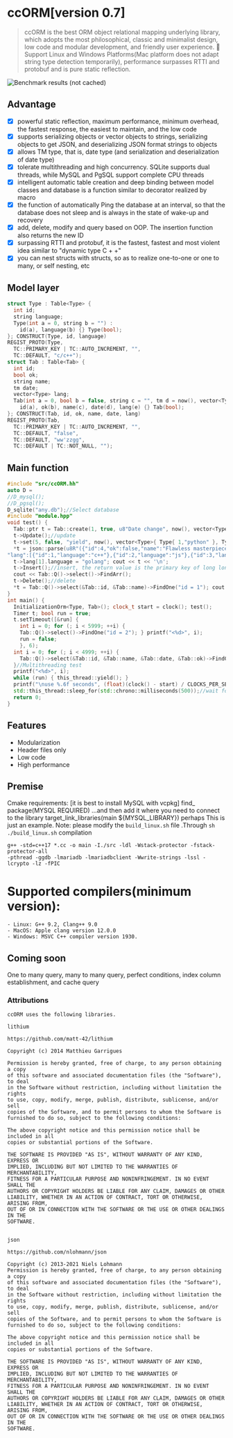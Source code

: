 ﻿# ccORM[version 0.7]
> ccORM is the best ORM object relational mapping underlying library, which adopts the most philosophical, classic and minimalist design, low code and modular development, and friendly user experience.
> 🚀 Support Linux and Windows Platforms(Mac platform does not adapt string type detection temporarily), performance surpasses RTTI and protobuf and is pure static reflection.

 ![Benchmark results (not cached)](./test.png)

 ## Advantage
- [x] powerful static reflection, maximum performance, minimum overhead, the fastest response, the easiest to maintain, and the low code
- [x] supports serializing objects or vector objects to strings, serializing objects to get JSON, and deserializing JSON format strings to objects
- [x] allows TM type, that is, date type (and serialization and deserialization of date type)
- [x] tolerate multithreading and high concurrency. SQLite supports dual threads, while MySQL and PgSQL support complete CPU threads
- [x] intelligent automatic table creation and deep binding between model classes and database is a function similar to decorator realized by macro
- [x] the function of automatically Ping the database at an interval, so that the database does not sleep and is always in the state of wake-up and recovery
- [x] add, delete, modify and query based on OOP. The insertion function also returns the new ID
- [x] surpassing RTTI and protobuf, it is the fastest, fastest and most violent idea similar to "dynamic type C + +"
- [x] you can nest structs with structs, so as to realize one-to-one or one to many, or self nesting, etc
## Model layer
```c++
struct Type : Table<Type> {
  int id;
  string language;
  Type(int a = 0, string b = "") :
	id(a), language(b) {} Type(bool);
}; CONSTRUCT(Type, id, language)
REGIST_PROTO(Type,
  TC::PRIMARY_KEY | TC::AUTO_INCREMENT, "",
  TC::DEFAULT, "c/c++");
struct Tab : Table<Tab> {
  int id;
  bool ok;
  string name;
  tm date;
  vector<Type> lang;
  Tab(int a = 0, bool b = false, string c = "", tm d = now(), vector<Type> e = {}) :
	id(a), ok(b), name(c), date(d), lang(e) {} Tab(bool);
}; CONSTRUCT(Tab, id, ok, name, date, lang)
REGIST_PROTO(Tab,
  TC::PRIMARY_KEY | TC::AUTO_INCREMENT, "",
  TC::DEFAULT, "false",
  TC::DEFAULT, "ww'zzgg",
  TC::DEFAULT | TC::NOT_NULL, "");
```
## Main function
```c++
#include "src/ccORM.hh"
auto D =
//D_mysql();
//D_pgsql();
D_sqlite("any.db");//Select database
#include "module.hpp"
void test() {
  Tab::ptr t = Tab::create(1, true, u8"Date change", now(), vector<Type>{ Type{ 1,"typescript" } });
  t->Update();//update
  t->set(5, false, "yield", now(), vector<Type>{ Type{ 1,"python" }, Type{ 2,"ruby" } }); cout << t << '\n';
  *t = json::parse(u8R"({"id":4,"ok":false,"name":"Flawless masterpiece","date":"2021-09-08 01:04:30",
"lang":[{"id":1,"language":"c++"},{"id":2,"language":"js"},{"id":3,"language":"rust"}]})").get<Tab>();
  t->lang[1].language = "golang"; cout << t << '\n';
  t->Insert();//insert, the return value is the primary key of long long type
  cout << Tab::Q()->select()->FindArr();
  t->Delete();//delete
  *t = Tab::Q()->select(&Tab::id, &Tab::name)->FindOne("id = 1"); cout << t << '\n';
}
int main() {
  InitializationOrm<Type, Tab>(); clock_t start = clock(); test();
  Timer t; bool run = true;
  t.setTimeout([&run] {
	int i = 0; for (; i < 5999; ++i) {
	Tab::Q()->select()->FindOne("id = 2"); } printf("<%d>", i);
	run = false;
	}, 6);
  int i = 0; for (; i < 4999; ++i) {
	Tab::Q()->select(&Tab::id, &Tab::name, &Tab::date, &Tab::ok)->FindOne("id = 1");
  }//Multithreading test
  printf("<%d>", i);
  while (run) { this_thread::yield(); }
  printf("\nuse %.6f seconds", (float)(clock() - start) / CLOCKS_PER_SEC);
  std::this_thread::sleep_for(std::chrono::milliseconds(500));//wait for something
  return 0;
}
```

## Features
- Modularization
- Header files only
- Low code
- High performance

## Premise
Cmake requirements: [it is best to install MySQL with vcpkg]
find_ package(MYSQL REQUIRED)
...and then add it where you need to connect to the library
target_link_libraries(main ${MYSQL_LIBRARY})
perhaps
This is just an example. Note: please modify the `build_linux.sh` file .Through `sh ./build_linux.sh` compilation
```
g++ -std=c++17 *.cc -o main -I./src -ldl -Wstack-protector -fstack-protector-all
-pthread -ggdb -lmariadb -lmariadbclient -Wwrite-strings -lssl -lcrypto -lz -fPIC 
```
# Supported compilers(minimum version):
    - Linux: G++ 9.2, Clang++ 9.0
    - MacOS: Apple clang version 12.0.0 
    - Windows: MSVC C++ compiler version 1930.

## Coming soon
One to many query, many to many query, perfect conditions, index column establishment, and cache query

### Attributions
    ccORM uses the following libraries.

    lithium

    https://github.com/matt-42/lithium

	Copyright (c) 2014 Matthieu Garrigues

	Permission is hereby granted, free of charge, to any person obtaining a copy
	of this software and associated documentation files (the "Software"), to deal
	in the Software without restriction, including without limitation the rights
	to use, copy, modify, merge, publish, distribute, sublicense, and/or sell
	copies of the Software, and to permit persons to whom the Software is
	furnished to do so, subject to the following conditions:

	The above copyright notice and this permission notice shall be included in all
	copies or substantial portions of the Software.

	THE SOFTWARE IS PROVIDED "AS IS", WITHOUT WARRANTY OF ANY KIND, EXPRESS OR
	IMPLIED, INCLUDING BUT NOT LIMITED TO THE WARRANTIES OF MERCHANTABILITY,
	FITNESS FOR A PARTICULAR PURPOSE AND NONINFRINGEMENT. IN NO EVENT SHALL THE
	AUTHORS OR COPYRIGHT HOLDERS BE LIABLE FOR ANY CLAIM, DAMAGES OR OTHER
	LIABILITY, WHETHER IN AN ACTION OF CONTRACT, TORT OR OTHERWISE, ARISING FROM,
	OUT OF OR IN CONNECTION WITH THE SOFTWARE OR THE USE OR OTHER DEALINGS IN THE
	SOFTWARE.
	

	json 

    https://github.com/nlohmann/json

    Copyright (c) 2013-2021 Niels Lohmann
    Permission is hereby granted, free of charge, to any person obtaining a copy
    of this software and associated documentation files (the "Software"), to deal
    in the Software without restriction, including without limitation the rights
    to use, copy, modify, merge, publish, distribute, sublicense, and/or sell
    copies of the Software, and to permit persons to whom the Software is
    furnished to do so, subject to the following conditions:

    The above copyright notice and this permission notice shall be included in all
    copies or substantial portions of the Software.

    THE SOFTWARE IS PROVIDED "AS IS", WITHOUT WARRANTY OF ANY KIND, EXPRESS OR
    IMPLIED, INCLUDING BUT NOT LIMITED TO THE WARRANTIES OF MERCHANTABILITY,
    FITNESS FOR A PARTICULAR PURPOSE AND NONINFRINGEMENT. IN NO EVENT SHALL THE
    AUTHORS OR COPYRIGHT HOLDERS BE LIABLE FOR ANY CLAIM, DAMAGES OR OTHER
    LIABILITY, WHETHER IN AN ACTION OF CONTRACT, TORT OR OTHERWISE, ARISING FROM,
    OUT OF OR IN CONNECTION WITH THE SOFTWARE OR THE USE OR OTHER DEALINGS IN THE
    SOFTWARE.
